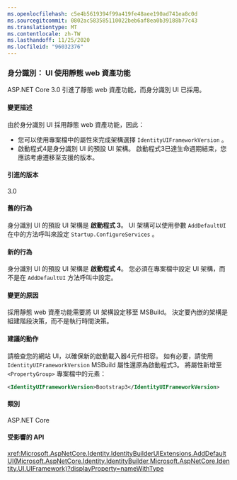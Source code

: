 ```yaml
---
ms.openlocfilehash: c5e4b5619394f99a419fe48aee190ad741ea8c0d
ms.sourcegitcommit: 0802ac583585110022beb6af8ea0b39188b77c43
ms.translationtype: MT
ms.contentlocale: zh-TW
ms.lasthandoff: 11/25/2020
ms.locfileid: "96032376"
---
```

### <a name="identity-ui-uses-static-web-assets-feature"></a>身分識別： UI 使用靜態 web 資產功能

ASP.NET Core 3.0 引進了靜態 web 資產功能，而身分識別 UI 已採用。

#### <a name="change-description"></a>變更描述

由於身分識別 UI 採用靜態 web 資產功能，因此：

- 您可以使用專案檔中的屬性來完成架構選擇 `IdentityUIFrameworkVersion` 。
- 啟動程式4是身分識別 UI 的預設 UI 架構。 啟動程式3已達生命週期結束，您應該考慮遷移至支援的版本。

#### <a name="version-introduced"></a>引進的版本

3.0

#### <a name="old-behavior"></a>舊的行為

身分識別 UI 的預設 UI 架構是 **啟動程式 3**。 UI 架構可以使用參數 `AddDefaultUI` 在中的方法呼叫來設定 `Startup.ConfigureServices` 。

#### <a name="new-behavior"></a>新的行為

身分識別 UI 的預設 UI 架構是 **啟動程式 4**。 您必須在專案檔中設定 UI 架構，而不是在 `AddDefaultUI` 方法呼叫中設定。

#### <a name="reason-for-change"></a>變更的原因

採用靜態 web 資產功能需要將 UI 架構設定移至 MSBuild。 決定要內嵌的架構是組建階段決策，而不是執行時間決策。

#### <a name="recommended-action"></a>建議的動作

請檢查您的網站 UI，以確保新的啟動載入器4元件相容。 如有必要，請使用 `IdentityUIFrameworkVersion` MSBuild 屬性還原為啟動程式3。 將屬性新增至 `<PropertyGroup>` 專案檔中的元素：

```xml
<IdentityUIFrameworkVersion>Bootstrap3</IdentityUIFrameworkVersion>
```

#### <a name="category"></a>類別

ASP.NET Core

#### <a name="affected-apis"></a>受影響的 API

<xref:Microsoft.AspNetCore.Identity.IdentityBuilderUIExtensions.AddDefaultUI(Microsoft.AspNetCore.Identity.IdentityBuilder,Microsoft.AspNetCore.Identity.UI.UIFramework)?displayProperty=nameWithType>

<!-- 

#### Affected APIs

`M:Microsoft.AspNetCore.Identity.IdentityBuilderUIExtensions.AddDefaultUI(Microsoft.AspNetCore.Identity.IdentityBuilder,Microsoft.AspNetCore.Identity.UI.UIFramework)`

-->
